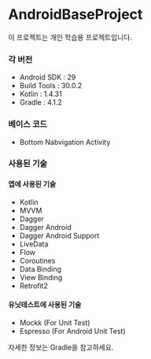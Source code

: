 # AndroidBaseProject
이 프로젝트는 개인 학습용 프로젝트입니다.

### 각 버전
- Android SDK : 29
- Build Tools : 30.0.2
- Kotlin : 1.4.31
- Gradle : 4.1.2

### 베이스 코드
- Bottom Nabvigation Activity

### 사용된 기술
#### 앱에 사용된 기술 
- Kotlin
- MVVM
- Dagger
- Dagger Android
- Dagger Android Support
- LiveData
- Flow
- Coroutines
- Data Binding
- View Binding
- Retrofit2

#### 유닛테스트에 사용된 기술
- Mockk (For Unit Test)
- Espresso (For Android Unit Test)

자세한 정보는 Gradle을 참고하세요.
